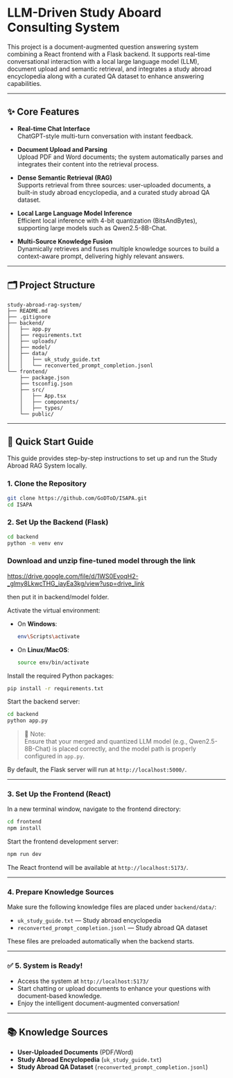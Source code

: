 
# LLM-Driven Study Aboard Consulting System

This project is a document-augmented question answering system combining a React frontend with a Flask backend. It supports real-time conversational interaction with a local large language model (LLM), document upload and semantic retrieval, and integrates a study abroad encyclopedia along with a curated QA dataset to enhance answering capabilities.

---

## ✨ Core Features

- **Real-time Chat Interface**  
  ChatGPT-style multi-turn conversation with instant feedback.

- **Document Upload and Parsing**  
  Upload PDF and Word documents; the system automatically parses and integrates their content into the retrieval process.

- **Dense Semantic Retrieval (RAG)**  
  Supports retrieval from three sources: user-uploaded documents, a built-in study abroad encyclopedia, and a curated study abroad QA dataset.

- **Local Large Language Model Inference**  
  Efficient local inference with 4-bit quantization (BitsAndBytes), supporting large models such as Qwen2.5-8B-Chat.

- **Multi-Source Knowledge Fusion**  
  Dynamically retrieves and fuses multiple knowledge sources to build a context-aware prompt, delivering highly relevant answers.

---

## 🗂️ Project Structure

```plaintext
study-abroad-rag-system/
├── README.md
├── .gitignore
├── backend/
│   ├── app.py
│   ├── requirements.txt
│   ├── uploads/
│   ├── model/
│   ├── data/
│   │   ├── uk_study_guide.txt
│   │   └── reconverted_prompt_completion.jsonl
└── frontend/
    ├── package.json
    ├── tsconfig.json
    ├── src/
    │   ├── App.tsx
    │   ├── components/
    │   ├── types/
    └── public/

```

---

## 🚀 Quick Start Guide

This guide provides step-by-step instructions to set up and run the Study Abroad RAG System locally.

### 1. Clone the Repository

```bash
git clone https://github.com/GoDToD/ISAPA.git
cd ISAPA
```

### 2. Set Up the Backend (Flask)

```bash
cd backend
python -m venv env
```

### Download and unzip fine-tuned model through the link
  https://drive.google.com/file/d/1WS0EvoqH2-_glmy8LkwcTHG_iayEa3kg/view?usp=drive_link

  then put it in backend/model folder.

Activate the virtual environment:

- On **Windows**:
  ```bash
  env\Scripts\activate
  ```
- On **Linux/MacOS**:
  ```bash
  source env/bin/activate
  ```

Install the required Python packages:

```bash
pip install -r requirements.txt
```

Start the backend server:

```bash
cd backend
python app.py
```

> 📌 Note:  
> Ensure that your merged and quantized LLM model (e.g., Qwen2.5-8B-Chat) is placed correctly, and the model path is properly configured in `app.py`.

By default, the Flask server will run at `http://localhost:5000/`.

---

### 3. Set Up the Frontend (React)

In a new terminal window, navigate to the frontend directory:

```bash
cd frontend
npm install
```

Start the frontend development server:

```bash
npm run dev
```

The React frontend will be available at `http://localhost:5173/`.

---

### 4. Prepare Knowledge Sources

Make sure the following knowledge files are placed under `backend/data/`:

- `uk_study_guide.txt` — Study abroad encyclopedia
- `reconverted_prompt_completion.jsonl` — Study abroad QA dataset

These files are preloaded automatically when the backend starts.

---

### ✅ 5. System is Ready!

- Access the system at `http://localhost:5173/`
- Start chatting or upload documents to enhance your questions with document-based knowledge.
- Enjoy the intelligent document-augmented conversation!

---

## 📚 Knowledge Sources

- **User-Uploaded Documents** (PDF/Word)
- **Study Abroad Encyclopedia** (`uk_study_guide.txt`)
- **Study Abroad QA Dataset** (`reconverted_prompt_completion.jsonl`)
